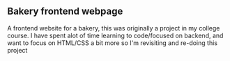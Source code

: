 ## Bakery frontend webpage

A frontend website for a bakery, this was originally a project in my college course. I have spent alot of time learning to code/focused on backend, and want to focus on HTML/CSS a bit more so I'm revisiting and re-doing this project
